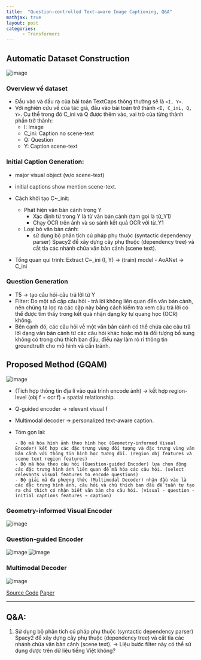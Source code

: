 ```yaml
---
title:  "Question-controlled Text-aware Image Captioning, Q&A"
mathjax: true
layout: post
categories: 
      - Transformers
---
```



## Automatic Dataset Construction

![image](https://github.com/NhiNguyen34/NhiNguyen34.github.io/assets/118429842/4adf8634-e6e6-4abb-94eb-b657e15bed1b)

### Overview về dataset

- Đầu vào và đầu ra của bài toán TextCaps thông thường sẽ là `<I, Y>`.
- Với nghiên cứu về của tác giả, đầu vào bài toán trở thành `<I, C_ini, Q, Y>`. Cụ thể trong đó C_ini và Q được thêm vào, vai trò của từng thành phần trở thành:
  - I: Image
  - C_ini: Caption no scene-text
  - Q: Question
  - Y: Caption scene-text
   
### Initial Caption Generation: 
- major visual object (w/o scene-text)
- initial captions show mention scene-text.
- Cách khởi tạo C~_init:
  - Phát hiện văn bản cảnh trong Y
    - Xác định từ trong Y là từ văn bản cảnh (tạm gọi là từ_Y1)
    - Chạy OCR trên ảnh và so sánh kết quả OCR với từ_Y1
  - Loại bỏ văn bản cảnh:
    - sử dụng bộ phân tích cú pháp phụ thuộc (syntactic dependency parser) Spacy2 để xây dựng cây phụ thuộc (dependency tree) và cắt tỉa các nhánh chứa văn bản cảnh (scene text). 

- Tổng quan qui trình: Extract C~_ini (I, Y) → (train) model - AoANet → C_ini

### Question Generation 

- T5 → tạo câu hỏi-câu trả lời từ Y
- Filter: Do một số cặp câu hỏi - trả lời không liên quan đến văn bản cảnh, nên chúng ta lọc ra các cặp này bằng cách kiểm tra xem câu trả lời có thể được tìm thấy trong kết quả nhận dạng ký tự quang học (OCR) không.
- Bên cạnh đó, các câu hỏi về một văn bản cảnh có thể chứa các câu trả lời dạng văn bản cảnh từ các câu hỏi khác hoặc mô tả đối tượng bổ sung không có trong chú thích ban đầu, điều này làm rò rỉ thông tin groundtruth cho mô hình và cần tránh.

## Proposed Method (GQAM)
![image](https://github.com/NhiNguyen34/NhiNguyen34.github.io/assets/118429842/66c52741-6779-435b-b10c-3425ff9455f1)

- (Tích hợp thông tin địa lí vào quá trình encode ảnh) → kết hợp region-level (obj f + ocr f) = spatial relationship.
- Q-guided encoder → relevant visual f
- Multimodal decoder → personalized text-aware caption.
- Tóm gọn lại:
  
      - Bộ mã hóa hình ảnh theo hình học (Geometry-informed Visual Encoder) kết hợp các đặc trưng vùng đối tượng và đặc trưng vùng văn bản cảnh với thông tin hình học tương đối. (region obj features và scene text region features)
      - Bộ mã hóa theo câu hỏi (Question-guided Encoder) lựa chọn động các đặc trưng hình ảnh liên quan để mã hóa các câu hỏi. (select relevants visual features to encode questions)
      - Bộ giải mã đa phương thức (Multimodal Decoder) nhận đầu vào là các đặc trưng hình ảnh, câu hỏi và chú thích ban đầu để tuần tự tạo ra chú thích có nhận biết văn bản cho câu hỏi. (visual - question - initial captions features → caption)

### Geometry-informed Visual Encoder
![image](https://github.com/NhiNguyen34/NhiNguyen34.github.io/assets/118429842/87aa583a-e03f-44ab-8f1a-bb852233046b)

### Question-guided Encoder
![image](https://github.com/NhiNguyen34/NhiNguyen34.github.io/assets/118429842/a33f4327-892c-4910-b84c-17f4c1fdf853)
![image](https://github.com/NhiNguyen34/NhiNguyen34.github.io/assets/118429842/47e0626a-7d94-4e69-88d1-d220fb38997a)

### Multimodal Decoder
![image](https://github.com/NhiNguyen34/NhiNguyen34.github.io/assets/118429842/72e89b81-6a97-46d6-8d55-87982b0f1ee1)


[Source Code](https://github.com/HAWLYQ/Qc-TextCap)
[Paper](https://arxiv.org/pdf/2108.02059.pdf)

------
## Q&A:
1. Sử dụng bộ phân tích cú pháp phụ thuộc (syntactic dependency parser) Spacy2 để xây dựng cây phụ thuộc (dependency tree) và cắt tỉa các nhánh chứa văn bản cảnh (scene text). -> Liệu bước filter này có thể sử dụng được trên dữ liệu tiếng Việt không?
